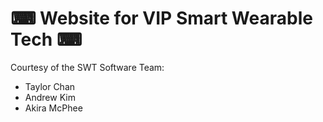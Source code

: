 # ⌨ Website for VIP Smart Wearable Tech ⌨

Courtesy of the SWT Software Team:
- Taylor Chan
- Andrew Kim
- Akira McPhee
